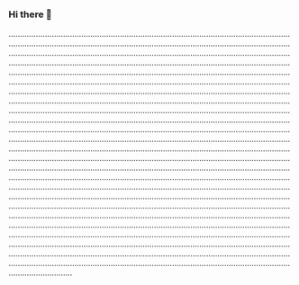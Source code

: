 ### Hi there 👋

........................................................................................................................................................................................................................................................................................................................................................................................................................................................................................................................................................................................................................................................................................................................................................................................................................................................................................................................................................................................................................................................................................................................................................................................................................................................................................................................................................................................................................................................................................................................................................................................................................................................................................................................................................................................................................................................................................................................................................................................................................................................................................................................................................................................................................................................................................................................................................................................................................................................................................................................................................................................................................................................................................................................................................................................................................................................................................................................................................................................................................................................................................................................................................................................................................................................
